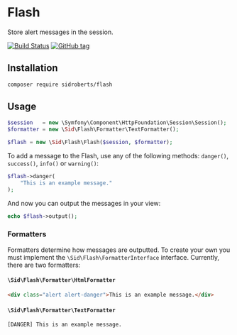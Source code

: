 # Flash

Store alert messages in the session.

[![Build Status](https://travis-ci.org/SidRoberts/flash.svg?branch=master)](https://travis-ci.org/SidRoberts/flash)
[![GitHub tag](https://img.shields.io/github/tag/sidroberts/flash.svg?maxAge=2592000)]()



## Installation

```bash
composer require sidroberts/flash
```



## Usage

```php
$session   = new \Symfony\Component\HttpFoundation\Session\Session();
$formatter = new \Sid\Flash\Formatter\TextFormatter();

$flash = new \Sid\Flash\Flash($session, $formatter);
```

To add a message to the Flash, use any of the following methods: `danger()`,
`success()`, `info()` or `warning()`:

```php
$flash->danger(
    "This is an example message."
);
```

And now you can output the messages in your view:

```php
echo $flash->output();
```



### Formatters

Formatters determine how messages are outputted. To create your own you must
implement the `\Sid\Flash\FormatterInterface` interface. Currently, there are
two formatters:

#### `\Sid\Flash\Formatter\HtmlFormatter`

```html
<div class="alert alert-danger">This is an example message.</div>
```

#### `\Sid\Flash\Formatter\TextFormatter`

```
[DANGER] This is an example message.
```

